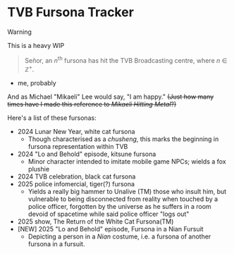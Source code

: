 # TVB Fursona Tracker

> [!WARNING]
> This is a heavy WIP

>Señor, an *n*<sup>th</sup> fursona has hit the TVB Broadcasting centre, where *n* ∈ ℤ<sup>+</sup>.
- me, probably

And as Michael "Mikaeli" Lee would say, "I am happy." ~~(Just how many times have I made this reference to *Mikaeli Hitting Metal*?)~~

Here's a list of these fursonas:
* 2024 Lunar New Year, white cat fursona
  * Though characterised as a *chusheng*, this marks the beginning in fursona representation within TVB
* 2024 "Lo and Behold" episode, kitsune fursona
  * Minor character intended to imitate mobile game NPCs; wields a fox plushie
* 2024 TVB celebration, black cat fursona
* 2025 police infomercial, tiger(?) fursona
  * Yields a really big hammer to Unalive (TM) those who insult him, but vulnerable to being disconnected from reality when touched by a police officer, forgotten by the universe as he suffers in a room devoid of spacetime while said police officer "logs out"
* 2025 show, The Return of the White Cat Fursona(TM)
* [NEW] 2025 "Lo and Behold" episode, Fursona in a Nian Fursuit
  * Depicting a person in a *Nian* costume, i.e. a fursona of another fursona in a fursuit.
